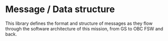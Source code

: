 # Message / Data structure

This library defines the format and structure of messages as they flow through the software architecture of this mission, from GS to OBC FSW and back.
